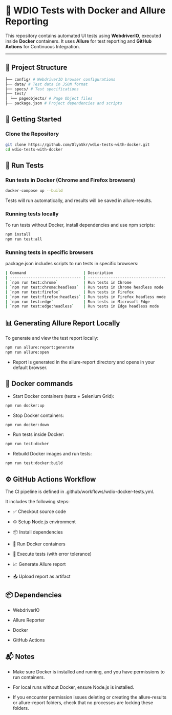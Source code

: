 # 🧪 WDIO Tests with Docker and Allure Reporting

This repository contains automated UI tests using **WebdriverIO**, executed inside **Docker** containers. It uses **Allure** for test reporting and **GitHub Actions** for Continuous Integration.

---

## 📁 Project Structure

```bash
├── config/ # WebdriverIO browser configurations
├── data/ # Test data in JSON format
├── specs/ # Test specifications
├── test/
│ └── pageobjects/ # Page Object files
├── package.json # Project dependencies and scripts

```

## 🚀 Getting Started

### Clone the Repository

```bash
git clone https://github.com/OlyaSkr/wdio-tests-with-docker.git
cd wdio-tests-with-docker
```

## 🧪 Run Tests

### Run tests in Docker (Chrome and Firefox browsers)

```bash
docker-compose up --build
```

Tests will run automatically, and results will be saved in allure-results.

### Running tests locally

To run tests without Docker, install dependencies and use npm scripts:

```bash
npm install
npm run test:all
```

### Running tests in specific browsers

package.json includes scripts to run tests in specific browsers:

```bash
| Command                         | Description                        |
| ------------------------------- | ---------------------------------- |
| `npm run test:chrome`           | Run tests in Chrome                |
| `npm run test:chrome:headless`  | Run tests in Chrome headless mode  |
| `npm run test:firefox`          | Run tests in Firefox               |
| `npm run test:firefox:headless` | Run tests in Firefox headless mode |
| `npm run test:edge`             | Run tests in Microsoft Edge        |
| `npm run test:edge:headless`    | Run tests in Edge headless mode    |

```

## 📊 Generating Allure Report Locally

To generate and view the test report locally:

```bash
npm run allure:report:generate
npm run allure:open
```

- Report is generated in the allure-report directory and opens in your default browser.

## 🐳 Docker commands

- Start Docker containers (tests + Selenium Grid):

```bash
npm run docker:up
```

- Stop Docker containers:

```bash
npm run docker:down
```

- Run tests inside Docker:

```bash
npm run test:docker
```

- Rebuild Docker images and run tests:

```bash
npm run test:docker:build
```

## ⚙️ GitHub Actions Workflow

The CI pipeline is defined in .github/workflows/wdio-docker-tests.yml.

It includes the following steps:

- ✅ Checkout source code

- ⚙️ Setup Node.js environment

- 📦 Install dependencies

- 🐳 Run Docker containers

- 🧪 Execute tests (with error tolerance)

- 📈 Generate Allure report

- 📤 Upload report as artifact

## 📦 Dependencies

- WebdriverIO

- Allure Reporter

- Docker

- GitHub Actions

## 📬 Notes

- Make sure Docker is installed and running, and you have permissions to run containers.

- For local runs without Docker, ensure Node.js is installed.

- If you encounter permission issues deleting or creating the allure-results or allure-report folders, check that no processes are locking these folders.
